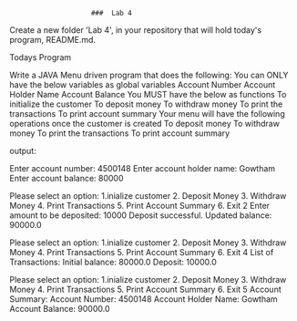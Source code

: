                         ###  Lab 4



Create a new folder 'Lab 4', in your repository that will hold today's program, README.md.

Todays Program

Write a JAVA Menu driven program that does the following:
You can ONLY have the below variables as global variables
Account Number
Account Holder Name
Account Balance
You MUST have the below as functions
To initialize the customer
To deposit money
To withdraw money
To print the transactions
To print account summary
Your menu will have the following operations once the customer is created
To deposit money
To withdraw money
To print the transactions
To print account summary



output:


Enter account number: 4500148
Enter account holder name: Gowtham
Enter account balance: 80000

Please select an option:
1.inialize customer
2. Deposit Money
3. Withdraw Money
4. Print Transactions
5. Print Account Summary
6. Exit
2
Enter amount to be deposited: 10000
Deposit successful. Updated balance: 90000.0

Please select an option:
1.inialize customer
2. Deposit Money
3. Withdraw Money
4. Print Transactions
5. Print Account Summary
6. Exit
4
List of Transactions:
Initial balance: 80000.0
Deposit: 10000.0

Please select an option:
1.inialize customer
2. Deposit Money
3. Withdraw Money
4. Print Transactions
5. Print Account Summary
6. Exit
5
Account Summary:
Account Number: 4500148
Account Holder Name: Gowtham
Account Balance: 90000.0
